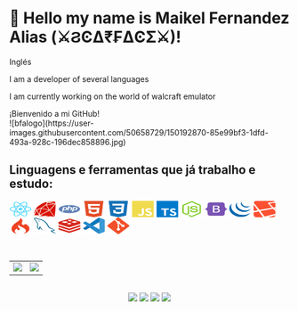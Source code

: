 
 <div style="display: inline_block;">
  </a>
  <h1>👋 Hello my name is Maikel Fernandez Alias ​​(⚔ϨϾ∆₹₣∆ϾƩ⚔)!   
    </a>
  </h1>

Inglés

 <p> I am a developer of several languages <br />  
 <p> I am currently working on the world of walcraft emulator<br />  
  <p>¡Bienvenido a mi GitHub!<br />  
   ![bfalogo](https://user-images.githubusercontent.com/50658729/150192870-85e99bf3-1dfd-493a-928c-196dec858896.jpg)
  <div style="display: inline_block">
    <h2>Linguagens e ferramentas que já trabalho e estudo:</h2>
    <img align="center" alt="Medeiros-React" height="30" width="40" src="https://raw.githubusercontent.com/devicons/devicon/master/icons/react/react-original.svg">
    <img align="center" alt="Medeiros-Ruby" height="30" width="40" src="https://raw.githubusercontent.com/devicons/devicon/master/icons/ruby/ruby-plain.svg">
    <img align="center" alt="Medeiros-PHP" height="30" width="40" src="https://raw.githubusercontent.com/devicons/devicon/master/icons/php/php-plain.svg">
    <img align="center" alt="Medeiros-HTML5" height="30" width="40" src="https://raw.githubusercontent.com/devicons/devicon/master/icons/html5/html5-plain.svg">
    <img align="center" alt="Medeiros-CSS3" height="30" width="40" src="https://raw.githubusercontent.com/devicons/devicon/master/icons/css3/css3-plain.svg">
    <img align="center" alt="Medeiros-JavaScript" height="30" width="40" src="https://raw.githubusercontent.com/devicons/devicon/master/icons/javascript/javascript-plain.svg">
    <img align="center" alt="Medeiros-Ts" height="30" width="40" src="https://raw.githubusercontent.com/devicons/devicon/master/icons/typescript/typescript-plain.svg">
    <img align="center" alt="Medeiros-NodeJS" height="30" width="40" src="https://raw.githubusercontent.com/devicons/devicon/master/icons/nodejs/nodejs-plain.svg">
    <img align="center" alt="Medeiros-Bootstrap5" height="30" width="40" src="https://raw.githubusercontent.com/devicons/devicon/master/icons/bootstrap/bootstrap-plain.svg">
    <img align="center" alt="Medeiros-jQuery" height="30" width="40" src="https://raw.githubusercontent.com/devicons/devicon/master/icons/jquery/jquery-plain.svg">
    <img align="center" alt="Medeiros-Laravel" height="30" width="40" src="https://raw.githubusercontent.com/devicons/devicon/master/icons/laravel/laravel-plain.svg">
    <img align="center" alt="Medeiros-CodeIgniter" height="30" width="40" src="https://raw.githubusercontent.com/devicons/devicon/master/icons/codeigniter/codeigniter-plain.svg">
    <img align="center" alt="Medeiros-MySQL" height="30" width="40" src="https://raw.githubusercontent.com/devicons/devicon/master/icons/mysql/mysql-plain.svg">
    <img align="center" alt="Medeiros-Redis" height="30" width="40" src="https://raw.githubusercontent.com/devicons/devicon/master/icons/redis/redis-plain.svg">
    <img align="center" alt="Medeiros-VSCode" height="30" width="40" src="https://raw.githubusercontent.com/devicons/devicon/master/icons/vscode/vscode-original.svg">
    <img align="center" alt="Medeiros-VSCode" height="30" width="40" src="https://raw.githubusercontent.com/devicons/devicon/master/icons/git/git-original.svg">
  </div>
</div><br /><br />

<div align="center">
  <a href="https://github.com/fmedeiros95">
    <table style="border: none !important;" cellspacing="0" cellpadding="0">
      <tr style="border: none !important;">
        <td style="border: none !important;"><img height="180em" src="https://github-readme-stats.vercel.app/api?username=fmedeiros95&show_icons=true&theme=monokai&include_all_commits=true&count_private=true"/></td>
        <td style="border: none !important;"><img height="180em" src="https://github-readme-stats.vercel.app/api/top-langs/?username=fmedeiros95&layout=compact&langs_count=7&theme=monokai"/></td>
      </tr>
    </table>
  </a>
</div><br />

<div align="center"> 
  <a href="https://wa.me/5512982242643" target="_blank_"><img src="https://img.shields.io/badge/WhatsApp-25D366?style=for-the-badge&logo=whatsapp&logoColor=white"></a>
  <a href="https://www.facebook.com/Medeiros95" target="_blank_"><img src="https://img.shields.io/badge/Facebook-1877F2?style=for-the-badge&logo=facebook&logoColor=white"></a>
  <a href="https://instagram.com/fmedeiros95" target="_blank"><img src="https://img.shields.io/badge/-Instagram-%23E4405F?style=for-the-badge&logo=instagram&logoColor=white" target="_blank"></a>
  <a href="mailto:medeiros.dev@gmail.com"><img src="https://img.shields.io/badge/Gmail-D14836?style=for-the-badge&logo=gmail&logoColor=white" target="_blank"></a>
  <!-- <a href="https://www.linkedin.com/in/fmedeiros95" target="_blank"><img src="https://img.shields.io/badge/-LinkedIn-%230077B5?style=for-the-badge&logo=linkedin&logoColor=white" target="_blank"></a> -->
</div>
  
